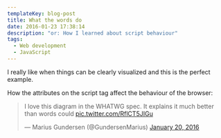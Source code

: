 ```yaml
---
templateKey: blog-post
title: What the words do
date: 2016-01-23 17:38:14
description: "or: How I learned about script behaviour"
tags:
  - Web development
  - JavaScript
---
```


I really like when things can be clearly visualized and this is the perfect example.

How the attributes on the script tag affect the behaviour of the browser:

<blockquote class="twitter-tweet" data-lang="en"><p lang="en" dir="ltr">I love this diagram in the WHATWG spec. It explains it much better than words could <a href="https://t.co/RflCT5JIGu">pic.twitter.com/RflCT5JIGu</a></p>&mdash; Marius Gundersen (@GundersenMarius) <a href="https://twitter.com/GundersenMarius/status/689905115269054465">January 20, 2016</a></blockquote>
<script async src="//platform.twitter.com/widgets.js" charset="utf-8"></script>
